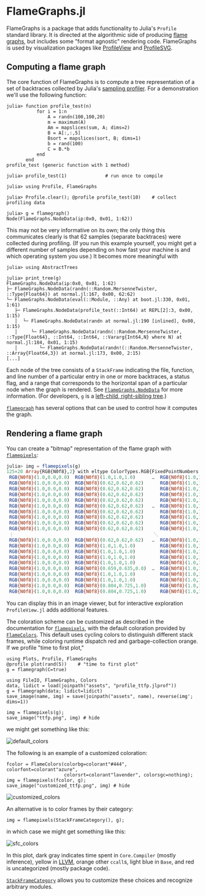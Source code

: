 # FlameGraphs.jl

FlameGraphs is a package that adds functionality to Julia's `Profile` standard library. It is directed at the algorithmic side of producing [flame graphs](http://www.brendangregg.com/flamegraphs.html), but includes some "format agnostic" rendering code.
FlameGraphs is used by visualization packages like [ProfileView](https://github.com/timholy/ProfileView.jl) and
[ProfileSVG](https://github.com/timholy/ProfileSVG.jl).

## Computing a flame graph

The core function of FlameGraphs is to compute a tree representation of a set of backtraces collected by Julia's [sampling profiler](https://docs.julialang.org/en/latest/manual/profile/). For a demonstration we'll use the following function:

```jldoctest profile_test; filter=[r", [0-9]+:[0-9]+\)", r"0x0[123]"]
julia> function profile_test(n)
           for i = 1:n
               A = randn(100,100,20)
               m = maximum(A)
               Am = mapslices(sum, A; dims=2)
               B = A[:,:,5]
               Bsort = mapslices(sort, B; dims=1)
               b = rand(100)
               C = B.*b
           end
       end
profile_test (generic function with 1 method)

julia> profile_test(1)              # run once to compile

julia> using Profile, FlameGraphs

julia> Profile.clear(); @profile profile_test(10)    # collect profiling data

julia> g = flamegraph()
Node(FlameGraphs.NodeData(ip:0x0, 0x01, 1:62))
```

This may not be very informative on its own; the only thing this communicates clearly is that 62 samples (separate backtraces) were collected during profiling.
(If you run this example yourself, you might get a different number of samples depending on how fast your machine is and which operating system you use.)
It becomes more meaningful with

```jldoctest profile_test; filter=[r"^\s*[├└│⋮].*$", r", [0-9]+:[0-9]+\)", r"0x0[123]"]
julia> using AbstractTrees

julia> print_tree(g)
FlameGraphs.NodeData(ip:0x0, 0x01, 1:62)
├─ FlameGraphs.NodeData(randn(::Random.MersenneTwister, ::Type{Float64}) at normal.jl:167, 0x00, 62:62)
└─ FlameGraphs.NodeData(eval(::Module, ::Any) at boot.jl:330, 0x01, 1:61)
   ├─ FlameGraphs.NodeData(profile_test(::Int64) at REPL[2]:3, 0x00, 1:15)
   │  └─ FlameGraphs.NodeData(randn at normal.jl:190 [inlined], 0x00, 1:15)
   │     └─ FlameGraphs.NodeData(randn(::Random.MersenneTwister, ::Type{Float64}, ::Int64, ::Int64, ::Vararg{Int64,N} where N) at normal.jl:184, 0x01, 1:15)
   │        └─ FlameGraphs.NodeData(randn!(::Random.MersenneTwister, ::Array{Float64,3}) at normal.jl:173, 0x00, 2:15)
[...]
```

Each node of the tree consists of a `StackFrame` indicating the file, function, and line number of a particular entry in one or more backtraces, a status flag, and a range that corresponds to the horizontal span of a particular node when the graph is rendered.  See [`FlameGraphs.NodeData`](@ref) for more information.
(For developers, `g` is a
[left-child, right-sibling tree](https://github.com/JuliaCollections/LeftChildRightSiblingTrees.jl).)

[`flamegraph`](@ref) has several options that can be used to control how it computes the graph.

## Rendering a flame graph

You can create a "bitmap" representation of the flame graph with [`flamepixels`](@ref):

```julia
julia> img = flamepixels(g)
125×20 Array{RGB{N0f8},2} with eltype ColorTypes.RGB{FixedPointNumbers.Normed{UInt8,8}}:
 RGB{N0f8}(1.0,0.0,0.0)  RGB{N0f8}(1.0,1.0,1.0)      …  RGB{N0f8}(1.0,1.0,1.0)  RGB{N0f8}(1.0,1.0,1.0)  RGB{N0f8}(1.0,1.0,1.0)
 RGB{N0f8}(1.0,0.0,0.0)  RGB{N0f8}(0.62,0.62,0.62)      RGB{N0f8}(1.0,1.0,1.0)  RGB{N0f8}(1.0,1.0,1.0)  RGB{N0f8}(1.0,1.0,1.0)
 RGB{N0f8}(1.0,0.0,0.0)  RGB{N0f8}(0.62,0.62,0.62)      RGB{N0f8}(1.0,1.0,1.0)  RGB{N0f8}(1.0,1.0,1.0)  RGB{N0f8}(1.0,1.0,1.0)
 RGB{N0f8}(1.0,0.0,0.0)  RGB{N0f8}(0.62,0.62,0.62)      RGB{N0f8}(1.0,1.0,1.0)  RGB{N0f8}(1.0,1.0,1.0)  RGB{N0f8}(1.0,1.0,1.0)
 RGB{N0f8}(1.0,0.0,0.0)  RGB{N0f8}(0.62,0.62,0.62)      RGB{N0f8}(1.0,1.0,1.0)  RGB{N0f8}(1.0,1.0,1.0)  RGB{N0f8}(1.0,1.0,1.0)
 RGB{N0f8}(1.0,0.0,0.0)  RGB{N0f8}(0.62,0.62,0.62)   …  RGB{N0f8}(1.0,1.0,1.0)  RGB{N0f8}(1.0,1.0,1.0)  RGB{N0f8}(1.0,1.0,1.0)
 RGB{N0f8}(1.0,0.0,0.0)  RGB{N0f8}(0.62,0.62,0.62)      RGB{N0f8}(1.0,1.0,1.0)  RGB{N0f8}(1.0,1.0,1.0)  RGB{N0f8}(1.0,1.0,1.0)
 RGB{N0f8}(1.0,0.0,0.0)  RGB{N0f8}(0.62,0.62,0.62)      RGB{N0f8}(1.0,1.0,1.0)  RGB{N0f8}(1.0,1.0,1.0)  RGB{N0f8}(1.0,1.0,1.0)
 RGB{N0f8}(1.0,0.0,0.0)  RGB{N0f8}(0.62,0.62,0.62)      RGB{N0f8}(1.0,1.0,1.0)  RGB{N0f8}(1.0,1.0,1.0)  RGB{N0f8}(1.0,1.0,1.0)
 RGB{N0f8}(1.0,0.0,0.0)  RGB{N0f8}(0.62,0.62,0.62)      RGB{N0f8}(1.0,1.0,1.0)  RGB{N0f8}(1.0,1.0,1.0)  RGB{N0f8}(1.0,1.0,1.0)
 ⋮                                                   ⋱                                                                        
 RGB{N0f8}(1.0,0.0,0.0)  RGB{N0f8}(0.62,0.62,0.62)   …  RGB{N0f8}(1.0,1.0,1.0)  RGB{N0f8}(1.0,1.0,1.0)  RGB{N0f8}(1.0,1.0,1.0)
 RGB{N0f8}(1.0,0.0,0.0)  RGB{N0f8}(1.0,1.0,1.0)         RGB{N0f8}(1.0,1.0,1.0)  RGB{N0f8}(1.0,1.0,1.0)  RGB{N0f8}(1.0,1.0,1.0)
 RGB{N0f8}(1.0,0.0,0.0)  RGB{N0f8}(1.0,1.0,1.0)         RGB{N0f8}(1.0,1.0,1.0)  RGB{N0f8}(1.0,1.0,1.0)  RGB{N0f8}(1.0,1.0,1.0)
 RGB{N0f8}(1.0,0.0,0.0)  RGB{N0f8}(1.0,1.0,1.0)         RGB{N0f8}(1.0,1.0,1.0)  RGB{N0f8}(1.0,1.0,1.0)  RGB{N0f8}(1.0,1.0,1.0)
 RGB{N0f8}(1.0,0.0,0.0)  RGB{N0f8}(1.0,1.0,1.0)         RGB{N0f8}(1.0,1.0,1.0)  RGB{N0f8}(1.0,1.0,1.0)  RGB{N0f8}(1.0,1.0,1.0)
 RGB{N0f8}(1.0,0.0,0.0)  RGB{N0f8}(0.659,0.635,0.0)  …  RGB{N0f8}(1.0,1.0,1.0)  RGB{N0f8}(1.0,1.0,1.0)  RGB{N0f8}(1.0,1.0,1.0)
 RGB{N0f8}(1.0,0.0,0.0)  RGB{N0f8}(1.0,1.0,1.0)         RGB{N0f8}(1.0,1.0,1.0)  RGB{N0f8}(1.0,1.0,1.0)  RGB{N0f8}(1.0,1.0,1.0)
 RGB{N0f8}(1.0,0.0,0.0)  RGB{N0f8}(1.0,1.0,1.0)         RGB{N0f8}(1.0,1.0,1.0)  RGB{N0f8}(1.0,1.0,1.0)  RGB{N0f8}(1.0,1.0,1.0)
 RGB{N0f8}(1.0,0.0,0.0)  RGB{N0f8}(0.804,0.725,1.0)     RGB{N0f8}(1.0,1.0,1.0)  RGB{N0f8}(1.0,1.0,1.0)  RGB{N0f8}(1.0,1.0,1.0)
 RGB{N0f8}(1.0,0.0,0.0)  RGB{N0f8}(0.804,0.725,1.0)     RGB{N0f8}(1.0,1.0,1.0)  RGB{N0f8}(1.0,1.0,1.0)  RGB{N0f8}(1.0,1.0,1.0)
```

You can display this in an image viewer, but for interactive exploration `ProfileView.jl` adds additional features.

The coloration scheme can be customized as described in the documentation for [`flamepixels`](@ref), with the default coloration provided by [`FlameColors`](@ref).
This default uses cycling colors to distinguish different stack frames, while coloring runtime dispatch red and garbage-collection orange.
If we profile "time to first plot,"

```
using Plots, Profile, FlameGraphs
@profile plot(rand(5))    # "time to first plot"
g = flamegraph(C=true)
```
```@setup ttfp
using FileIO, FlameGraphs, Colors
data, lidict = load(joinpath("assets", "profile_ttfp.jlprof"))
g = flamegraph(data; lidict=lidict)
save_image(name, img) = save(joinpath("assets", name), reverse(img'; dims=1))
```
```@repl ttfp
img = flamepixels(g);
save_image("ttfp.png", img) # hide
```
we might get something like this:

![default_colors](assets/ttfp.png)

The following is an example of a customized coloration:
```@repl ttfp
fcolor = FlameColors(colorbg=colorant"#444", colorfont=colorant"azure",
                     colorsrt=colorant"lavender", colorsgc=nothing);
img = flamepixels(fcolor, g);
save_image("customized_ttfp.png", img) # hide
```
![customized_colors](assets/customized_ttfp.png)

An alternative is to color frames by their category:

```@repl ttfp
img = flamepixels(StackFrameCategory(), g);
```
in which case we might get something like this:

![sfc_colors](assets/categorize_ttfp.png)

In this plot, dark gray indicates time spent in `Core.Compiler` (mostly inference), yellow in [LLVM](https://en.wikipedia.org/wiki/LLVM), orange other `ccall`s, light blue in `Base`,
and red is uncategorized (mostly package code).

[`StackFrameCategory`](@ref) allows you to customize these choices and recognize arbitrary modules.
